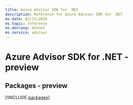 ```yaml
---
title: Azure Advisor SDK for .NET
description: Reference for Azure Advisor SDK for .NET
ms.date: 02/21/2024
ms.topic: reference
ms.devlang: dotnet
ms.service: advisor
---
```

# Azure Advisor SDK for .NET - preview
## Packages - preview
[!INCLUDE [packages](advisor-index.md)]